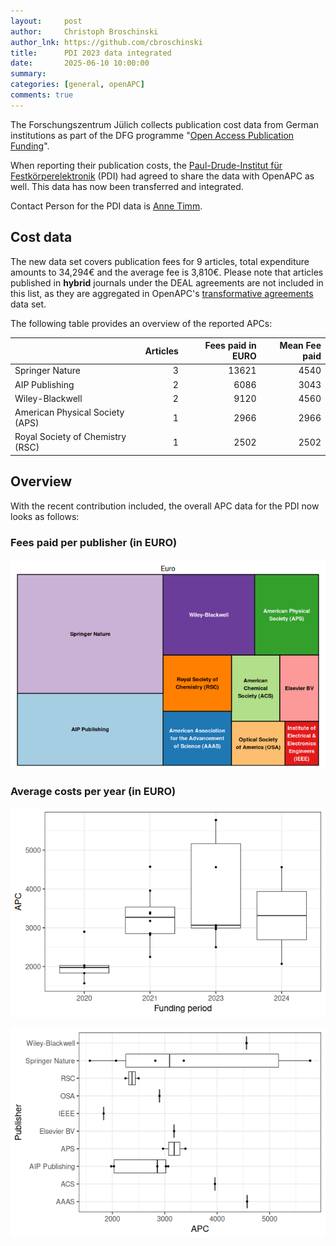 ```yaml
---
layout:     post
author:     Christoph Broschinski
author_lnk: https://github.com/cbroschinski
title:      PDI 2023 data integrated
date:       2025-06-10 10:00:00
summary:    
categories: [general, openAPC]
comments: true
---
```





The Forschungszentrum Jülich collects publication cost data from German institutions as part of the DFG programme "[Open Access Publication Funding](https://www.fz-juelich.de/en/zb/open-science/open-access/monitoring-dfg-oa-publication-funding)".

When reporting their publication costs, the [Paul-Drude-Institut für Festkörperelektronik](http://www.pdi-berlin.de) (PDI) had agreed to share the data with OpenAPC as well. This data has now been transferred and integrated.

Contact Person for the PDI data is [Anne Timm](mailto:timm@pdi-berlin.de).

## Cost data



The new data set covers publication fees for 9 articles, total expenditure amounts to 34,294€ and the average fee is 3,810€. Please note that articles published in **hybrid** journals under the DEAL agreements are not included in this list, as they are aggregated in OpenAPC's [transformative agreements](https://github.com/OpenAPC/openapc-de/tree/master/data/transformative_agreements) data set.

The following table provides an overview of the reported APCs: 



|                                 | Articles| Fees paid in EURO| Mean Fee paid|
|:--------------------------------|--------:|-----------------:|-------------:|
|Springer Nature                  |        3|             13621|          4540|
|AIP Publishing                   |        2|              6086|          3043|
|Wiley-Blackwell                  |        2|              9120|          4560|
|American Physical Society (APS)  |        1|              2966|          2966|
|Royal Society of Chemistry (RSC) |        1|              2502|          2502|



## Overview

With the recent contribution included, the overall APC data for the PDI now looks as follows:

### Fees paid per publisher (in EURO)

![plot of chunk tree_pdi_2025_06_10_full](/figure/tree_pdi_2025_06_10_full-1.png)

###  Average costs per year (in EURO)

![plot of chunk box_pdi_2025_06_10_year_full](/figure/box_pdi_2025_06_10_year_full-1.png)

![plot of chunk box_pdi_2025_06_10_publisher_full](/figure/box_pdi_2025_06_10_publisher_full-1.png)
